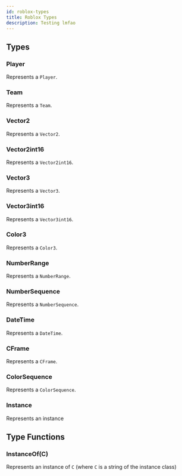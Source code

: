 ```yaml
---
id: roblox-types
title: Roblox Types
description: Testing lmfao
---
```


## Types

### Player
Represents a `Player`.

### Team
Represents a `Team`.

### Vector2
Represents a `Vector2`.

### Vector2int16
Represents a `Vector2int16`.

### Vector3
Represents a `Vector3`.

### Vector3int16
Represents a `Vector3int16`.

### Color3
Represents a `Color3`.

### NumberRange
Represents a `NumberRange`.

### NumberSequence
Represents a `NumberSequence`.

### DateTime
Represents a `DateTime`.

### CFrame
Represents a `CFrame`.

### ColorSequence
Represents a `ColorSequence`.

### Instance
Represents an instance

## Type Functions

### InstanceOf(C)
Represents an instance of `C` (where `C` is a string of the instance class)

